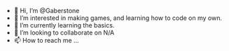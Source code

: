 - 👋 Hi, I’m @Gaberstone
- 👀 I’m interested in making games, and learning how to code on my own.
- 🌱 I’m currently learning the basics.
- 💞️ I’m looking to collaborate on N/A
- 📫 How to reach me ...

<!---
Gaberstone/Gaberstone is a ✨ special ✨ repository because its `README.md` (this file) appears on your GitHub profile.
You can click the Preview link to take a look at your changes.
--->
